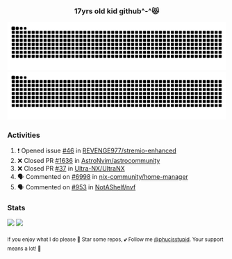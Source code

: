 <h3 align="center">17yrs old kid github^-^😻</h3>

![GitHub Contribution Grid Snake (Dark)](https://raw.githubusercontent.com/phucisstupid/phucisstupid/output/catppuccin-mocha.svg#gh-dark-mode-only)
![GitHub Contribution Grid Snake (Light)](https://raw.githubusercontent.com/phucisstupid/phucisstupid/output/github-contribution-grid-snake.svg#gh-light-mode-only)

### Activities

<!--START_SECTION:activity-->
1. ❗ Opened issue [#46](https://github.com/REVENGE977/stremio-enhanced/issues/46) in [REVENGE977/stremio-enhanced](https://github.com/REVENGE977/stremio-enhanced)
2. ❌ Closed PR [#1636](https://github.com/AstroNvim/astrocommunity/pull/1636) in [AstroNvim/astrocommunity](https://github.com/AstroNvim/astrocommunity)
3. ❌ Closed PR [#37](https://github.com/Ultra-NX/UltraNX/pull/37) in [Ultra-NX/UltraNX](https://github.com/Ultra-NX/UltraNX)
4. 🗣 Commented on [#6998](https://github.com/nix-community/home-manager/issues/6998#issuecomment-3249371728) in [nix-community/home-manager](https://github.com/nix-community/home-manager)
5. 🗣 Commented on [#953](https://github.com/NotAShelf/nvf/issues/953#issuecomment-3239171286) in [NotAShelf/nvf](https://github.com/NotAShelf/nvf)
<!--END_SECTION:activity-->

### Stats

<div>
  <img width=400 src="https://github-readme-stats.vercel.app/api?username=phucisstupid&show_icons=true&theme=catppuccin_mocha"/>
  <img width=400 src="https://github-readme-stats.vercel.app/api/top-langs?username=phucisstupid&layout=compact&theme=catppuccin_mocha&card_width=395"/>
</div>

<sub>If you enjoy what I do please 🌟 Star some repos, 💕 Follow me [@phucisstupid](https://github.com/phucisstupid). Your support means a lot! 🥰
